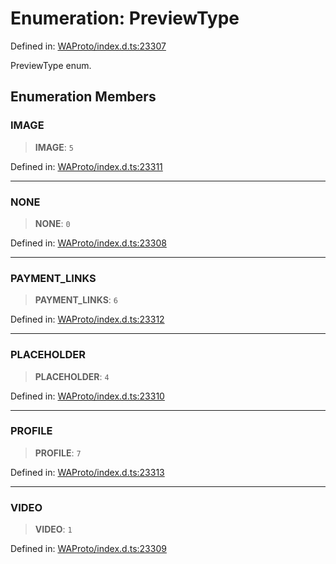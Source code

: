 # Enumeration: PreviewType

Defined in: [WAProto/index.d.ts:23307](https://github.com/Fokusdotid/bail/blob/a029a4f9908cd3806112e8438f5a31dda1376b84/WAProto/index.d.ts#L23307)

PreviewType enum.

## Enumeration Members

### IMAGE

> **IMAGE**: `5`

Defined in: [WAProto/index.d.ts:23311](https://github.com/Fokusdotid/bail/blob/a029a4f9908cd3806112e8438f5a31dda1376b84/WAProto/index.d.ts#L23311)

***

### NONE

> **NONE**: `0`

Defined in: [WAProto/index.d.ts:23308](https://github.com/Fokusdotid/bail/blob/a029a4f9908cd3806112e8438f5a31dda1376b84/WAProto/index.d.ts#L23308)

***

### PAYMENT\_LINKS

> **PAYMENT\_LINKS**: `6`

Defined in: [WAProto/index.d.ts:23312](https://github.com/Fokusdotid/bail/blob/a029a4f9908cd3806112e8438f5a31dda1376b84/WAProto/index.d.ts#L23312)

***

### PLACEHOLDER

> **PLACEHOLDER**: `4`

Defined in: [WAProto/index.d.ts:23310](https://github.com/Fokusdotid/bail/blob/a029a4f9908cd3806112e8438f5a31dda1376b84/WAProto/index.d.ts#L23310)

***

### PROFILE

> **PROFILE**: `7`

Defined in: [WAProto/index.d.ts:23313](https://github.com/Fokusdotid/bail/blob/a029a4f9908cd3806112e8438f5a31dda1376b84/WAProto/index.d.ts#L23313)

***

### VIDEO

> **VIDEO**: `1`

Defined in: [WAProto/index.d.ts:23309](https://github.com/Fokusdotid/bail/blob/a029a4f9908cd3806112e8438f5a31dda1376b84/WAProto/index.d.ts#L23309)
